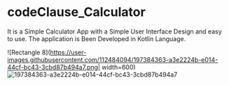 # codeClause_Calculator
It is a Simple Calculator App with a Simple User Interface Design and easy to use.
The application is Been Developed in Kotlin Language.

![Rectangle 8](https://user-images.githubusercontent.com/112484094/197384363-a3e2224b-e014-44cf-bc43-3cbd87b494a7.png| width=600)
![197384363-a3e2224b-e014-44cf-bc43-3cbd87b494a7](https://user-images.githubusercontent.com/112484094/197384450-ce3e7a9c-dd01-4776-9358-81adfa7edef9.png)
